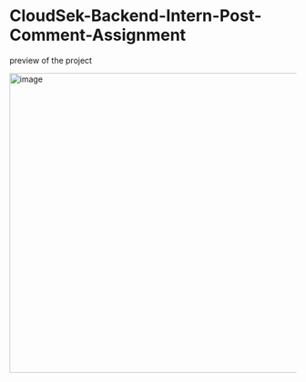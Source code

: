 # CloudSek-Backend-Intern-Post-Comment-Assignment
   preview of the project

  <img width="527" alt="image" src="https://github.com/swamivikas/CloudSek-Backend-Intern-Post-Comment-Assignment/assets/108607735/95f2a8a7-bcf8-45c4-97f0-cfabb93d9e1e">
